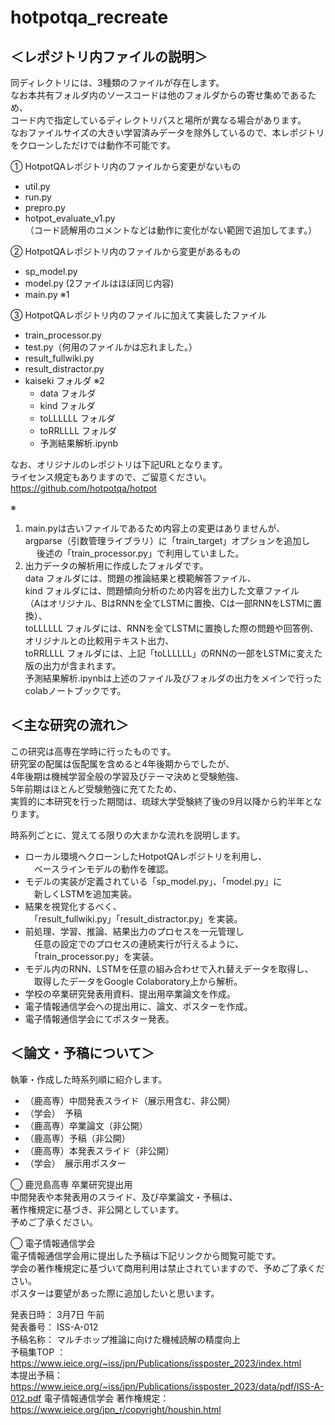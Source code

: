 # hotpotqa_recreate

## ＜レポジトリ内ファイルの説明＞
同ディレクトリには、3種類のファイルが存在します。  
なお本共有フォルダ内のソースコードは他のフォルダからの寄せ集めであるため、  
コード内で指定しているディレクトリパスと場所が異なる場合があります。  
なおファイルサイズの大きい学習済みデータを除外しているので、本レポジトリをクローンしただけでは動作不可能です。

① HotpotQAレポジトリ内のファイルから変更がないもの  
- util.py  
- run.py  
- prepro.py  
- hotpot_evaluate_v1.py  
    （コード読解用のコメントなどは動作に変化がない範囲で追加してます。）  

② HotpotQAレポジトリ内のファイルから変更があるもの  
- sp_model.py  
- model.py (2ファイルはほぼ同じ内容)  
- main.py ※1
    
③ HotpotQAレポジトリ内のファイルに加えて実装したファイル  
- train_processor.py  
- test.py（何用のファイルかは忘れました。）  
- result_fullwiki.py  
- result_distractor.py  
- kaiseki フォルダ ※2  
  - data フォルダ  
  - kind フォルダ  
  - toLLLLLL フォルダ  
  - toRRLLLL フォルダ  
  - 予測結果解析.ipynb  

なお、オリジナルのレポジトリは下記URLとなります。  
ライセンス規定もありますので、ご留意ください。  
https://github.com/hotpotqa/hotpot

※  
1. main.pyは古いファイルであるため内容上の変更はありませんが、  
   argparse（引数管理ライブラリ）に「train_target」オプションを追加し  
　 後述の「train_processor.py」で利用していました。  
2. 出力データの解析用に作成したフォルダです。  
   data フォルダには、問題の推論結果と模範解答ファイル、  
   kind フォルダには、問題傾向分析のため内容を出力した文章ファイル  
   （Aはオリジナル、BはRNNを全てLSTMに置換、Cは一部RNNをLSTMに置換）、  
   toLLLLLL フォルダには、RNNを全てLSTMに置換した際の問題や回答例、オリジナルとの比較用テキスト出力、  
   toRRLLLL フォルダには、上記「toLLLLLL」のRNNの一部をLSTMに変えた版の出力が含まれます。  
   予測結果解析.ipynbは上述のファイル及びフォルダの出力をメインで行ったcolabノートブックです。


## ＜主な研究の流れ＞
この研究は高専在学時に行ったものです。  
研究室の配属は仮配属を含めると4年後期からでしたが、  
4年後期は機械学習全般の学習及びテーマ決めと受験勉強、  
5年前期はほとんど受験勉強に充てたため、  
実質的に本研究を行った期間は、琉球大学受験終了後の9月以降から約半年となります。  

時系列ごとに、覚えてる限りの大まかな流れを説明します。  

- ローカル環境へクローンしたHotpotQAレポジトリを利用し、  
　ベースラインモデルの動作を確認。  
- モデルの実装が定義されている「sp_model.py」、「model.py」に  
　新しくLSTMを追加実装。  
- 結果を視覚化するべく、  
　「result_fullwiki.py」「result_distractor.py」を実装。  
- 前処理、学習、推論、結果出力のプロセスを一元管理し  
　任意の設定でのプロセスの連続実行が行えるように、  
　「train_processor.py」を実装。  
- モデル内のRNN、LSTMを任意の組み合わせで入れ替えデータを取得し、  
　取得したデータをGoogle Colaboratory上から解析。  
- 学校の卒業研究発表用資料、提出用卒業論文を作成。  
- 電子情報通信学会への提出用に、論文、ポスターを作成。  
- 電子情報通信学会にてポスター発表。  


## ＜論文・予稿について＞
執筆・作成した時系列順に紹介します。

- （鹿高専）中間発表スライド（展示用含む、非公開）  
- （学会）　予稿  
- （鹿高専）卒業論文（非公開）  
- （鹿高専）予稿（非公開）  
- （鹿高専）本発表スライド（非公開）  
- （学会）　展示用ポスター

◯ 鹿児島高専 卒業研究提出用  
中間発表や本発表用のスライド、及び卒業論文・予稿は、  
著作権規定に基づき、非公開としています。  
予めご了承ください。

◯ 電子情報通信学会  
電子情報通信学会用に提出した予稿は下記リンクから閲覧可能です。  
学会の著作権規定に基づいて商用利用は禁止されていますので、予めご了承ください。  
ポスターは要望があった際に追加したいと思います。

発表日時： 3月7日 午前  
発表番号： ISS-A-012  
予稿名称： マルチホップ推論に向けた機械読解の精度向上  
予稿集TOP ： https://www.ieice.org/~iss/jpn/Publications/issposter_2023/index.html  
本提出予稿： https://www.ieice.org/~iss/jpn/Publications/issposter_2023/data/pdf/ISS-A-012.pdf
電子情報通信学会 著作権規定： https://www.ieice.org/jpn_r/copyright/houshin.html
